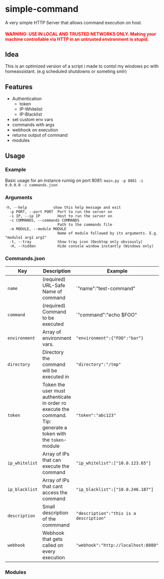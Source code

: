 # simple-command
A very simple HTTP Server that allows command execution on host. 

<h4 style="color:red">WARNING: USE IN LOCAL AND TRUSTED NETWORKS ONLY. Making your machine controllable via HTTP in an untrusted environment is stupid. </h4>

## Idea
This is an optimized version of a script i made to contol my windows pc with homeassistant. (e.g scheduled shutdowns or someting smlr)

## Features
- Authentication
    - token
    - IP-Whitelist
    - IP-Blacklist
- set custom env vars
- commands with args
- webhook on execution
- returns output of command 
- modules

## Usage
### Example
Basic usage for an instance runnig on port 8081:
```main.py -p 8081 -i 0.0.0.0 -c commands.json```

### Arguments
```
-h, --help            show this help message and exit
  -p PORT, --port PORT  Port to run the server on
  -i IP, --ip IP        Host to run the server on
  -c COMMANDS, --commands COMMANDS
                        Path to the commands file
  -m MODULE, --module MODULE
                        Name of module followed by its arguments. E.g. "module1 arg1 arg2"
  -t, --tray            Show tray icon (Desktop only obviously)
  -H, --hidden          Hide console window instantly (Windows only)
```

### Commands.json
| Key | Description | Example |
|---|---|---|
|`name`|(required) URL-Safe Name of command  | `"name":"test-command"|
|`command`|(required) Command to be executed| `"command":"echo $FOO"|
|`environment`|Array of environment vars.| `"environment":{"FOO":"bar"}`|
|`directory`|Directory the command will be executed in|`"directory":"/tmp"`|
|`token`|Token the user must authenticate in order ro execute the command. Tip: generate a token with the `token`-module |`"token":"abc123"`|
|`ip_whitelist`|Array of IPs that can execute the command|`"ip_whitelist":["10.0.123.65"]`|
|`ip_blacklist`|Array of IPs that cant access the command|`"ip_blacklist":["10.0.246.187"]`|
|`description`|Small description of the commmand|`"description":"this is a description"`|
|`webhook`|Webhook that gets called on every execution|`"webhook":"http://localhost:8080"`|

### Modules
